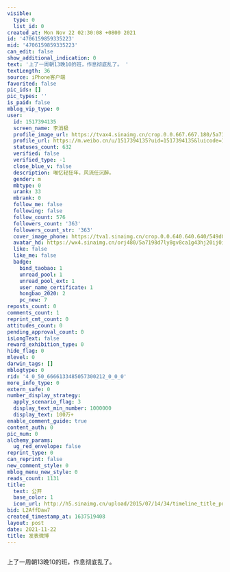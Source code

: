```yaml
---
visible:
  type: 0
  list_id: 0
created_at: Mon Nov 22 02:30:08 +0800 2021
id: '4706159859335223'
mid: '4706159859335223'
can_edit: false
show_additional_indication: 0
text: '上了一周朝13晚10的班，作息彻底乱了。 '
textLength: 36
source: iPhone客户端
favorited: false
pic_ids: []
pic_types: ''
is_paid: false
mblog_vip_type: 0
user:
  id: 1517394135
  screen_name: 李消极
  profile_image_url: https://tvax4.sinaimg.cn/crop.0.0.667.667.180/5a7198d7ly8gv8ca1g43hj20ij0ijgly.jpg?KID=imgbed,tva&Expires=1647260049&ssig=YRcrjU06kf
  profile_url: https://m.weibo.cn/u/1517394135?uid=1517394135&luicode=10000011&lfid=2304131517394135_-_WEIBO_SECOND_PROFILE_WEIBO
  statuses_count: 632
  verified: false
  verified_type: -1
  close_blue_v: false
  description: 唯忆轻狂年，风流任沉醉。
  gender: m
  mbtype: 0
  urank: 33
  mbrank: 0
  follow_me: false
  following: false
  follow_count: 576
  followers_count: '363'
  followers_count_str: '363'
  cover_image_phone: https://tva1.sinaimg.cn/crop.0.0.640.640.640/549d0121tw1egm1kjly3jj20hs0hsq4f.jpg
  avatar_hd: https://wx4.sinaimg.cn/orj480/5a7198d7ly8gv8ca1g43hj20ij0ijgly.jpg
  like: false
  like_me: false
  badge:
    bind_taobao: 1
    unread_pool: 1
    unread_pool_ext: 1
    user_name_certificate: 1
    hongbao_2020: 2
    pc_new: 7
reposts_count: 0
comments_count: 1
reprint_cmt_count: 0
attitudes_count: 0
pending_approval_count: 0
isLongText: false
reward_exhibition_type: 0
hide_flag: 0
mlevel: 0
darwin_tags: []
mblogtype: 0
rid: '4_0_50_6666133485057300212_0_0_0'
more_info_type: 0
extern_safe: 0
number_display_strategy:
  apply_scenario_flag: 3
  display_text_min_number: 1000000
  display_text: 100万+
enable_comment_guide: true
content_auth: 0
pic_num: 0
alchemy_params:
  ug_red_envelope: false
reprint_type: 0
can_reprint: false
new_comment_style: 0
mblog_menu_new_style: 0
reads_count: 1131
title:
  text: 公开
  base_color: 1
  icon_url: http://h5.sinaimg.cn/upload/2015/07/14/34/timeline_title_public_default.png
bid: L2AffDaw7
created_timestamp_at: 1637519408
layout: post
date: 2021-11-22
title: 发表微博
---
```


![]()

上了一周朝13晚10的班，作息彻底乱了。 


